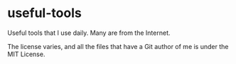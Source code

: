 # useful-tools
Useful tools that I use daily. Many are from the Internet.

The license varies, and all the files that have a Git author of me is under the MIT License.
